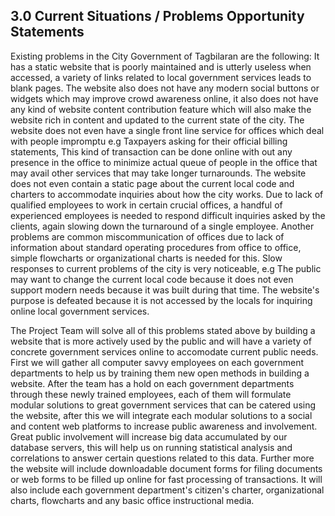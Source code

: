 ## 3.0 Current Situations / Problems Opportunity Statements

Existing problems in the City Government of Tagbilaran are the following: It
has a static website that is poorly maintained and is utterly useless when
accessed, a variety of links related to local government services leads to
blank pages. The website also does not have any modern social buttons or widgets
which may improve crowd awareness online, it also does not have any kind of
website content contribution feature which will also make the website rich
in content and updated to the current state of the city. The website does not
even have a single front line service for offices which deal with people
impromptu e.g Taxpayers asking for their official billing statements, This kind
of transaction can be done online with out any presence in the office to
minimize actual queue of people in the office that may avail other services
that may take longer turnarounds. The website does not even contain a static page
about the current local code and charters to accommodate inquiries about how
the city works. Due to lack of qualified employees to work in certain crucial
offices, a handful of experienced employees is needed to respond difficult
inquiries asked by the clients, again slowing down the turnaround of a single
employee. Another problems are common miscommunication of offices due to lack
of information about standard operating procedures from office to office, simple
flowcharts or organizational charts is needed for this. Slow responses to current
problems of the city is very noticeable, e.g The public may want to change the current
local code because it does not even support modern needs because it was built during
that time. The website's purpose is defeated because it is not accessed by
the locals for inquiring online local government services.

The Project Team will solve all of this problems stated above by building a website
that is more actively used by the public and will have a variety of concrete government
services online to accomodate current public needs. First we will gather all computer
savvy employees on each government departments to help us by training them new open
methods in building a website. After the team has a hold on each government departments
through these newly trained employees, each of them will formulate modular solutions to
great government services that can be catered using the website, after this we will integrate
each modular solutions to a social and content web platforms to increase public
awareness and involvement. Great public involvement will increase big data accumulated by our
database servers, this will help us on running statistical analysis and correlations
to answer certain questions related to this data. Further more the website will include
downloadable document forms for filing documents or web forms to be filled up online
for fast processing of transactions. It will also include each government department's
citizen's charter, organizational charts, flowcharts and any basic office instructional
media.

